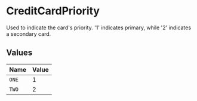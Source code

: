 # CreditCardPriority

Used to indicate the card's priority. '1' indicates primary, while '2' indicates a secondary card.


## Values

| Name  | Value |
| ----- | ----- |
| `ONE` | 1     |
| `TWO` | 2     |